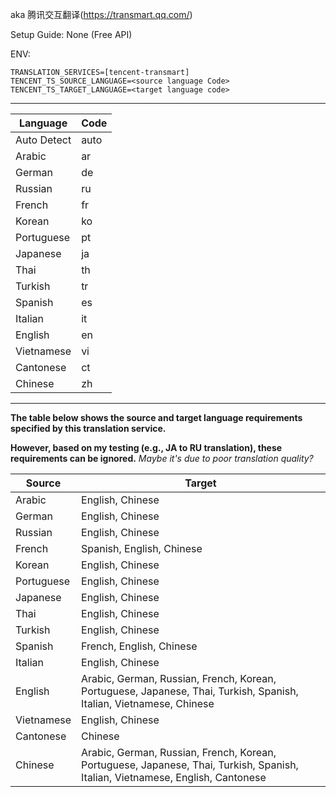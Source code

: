 aka 腾讯交互翻译(https://transmart.qq.com/)

Setup Guide: None (Free API)

ENV:
```
TRANSLATION_SERVICES=[tencent-transmart]
TENCENT_TS_SOURCE_LANGUAGE=<source language Code>
TENCENT_TS_TARGET_LANGUAGE=<target language code>
```
---

| Language    | Code |
| ----------- | ---- |
| Auto Detect | auto |
| Arabic      | ar   |
| German      | de   |
| Russian     | ru   |
| French      | fr   |
| Korean      | ko   |
| Portuguese  | pt   |
| Japanese    | ja   |
| Thai        | th   |
| Turkish     | tr   |
| Spanish     | es   |
| Italian     | it   |
| English     | en   |
| Vietnamese  | vi   |
| Cantonese   | ct   |
| Chinese     | zh   |

---

**The table below shows the source and target language requirements specified by this translation service.**

**However, based on my testing (e.g., JA to RU translation), these requirements can be ignored.**
_Maybe it's due to poor translation quality?_

| Source     | Target                                                       |
| ---------- | ------------------------------------------------------------ |
| Arabic     | English, Chinese                                             |
| German     | English, Chinese                                             |
| Russian    | English, Chinese                                             |
| French     | Spanish, English, Chinese                                    |
| Korean     | English, Chinese                                             |
| Portuguese | English, Chinese                                             |
| Japanese   | English, Chinese                                             |
| Thai       | English, Chinese                                             |
| Turkish    | English, Chinese                                             |
| Spanish    | French, English, Chinese                                     |
| Italian    | English, Chinese                                             |
| English    | Arabic, German, Russian, French,  Korean, Portuguese, Japanese, Thai, Turkish, Spanish, Italian, Vietnamese,  Chinese |
| Vietnamese | English, Chinese                                             |
| Cantonese  | Chinese                                                      |
| Chinese    | Arabic, German, Russian, French,  Korean, Portuguese, Japanese, Thai, Turkish, Spanish, Italian, Vietnamese,  English, Cantonese |
